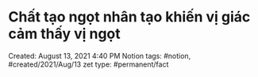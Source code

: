 # Chất tạo ngọt nhân tạo khiến vị giác cảm thấy vị ngọt

Created: August 13, 2021 4:40 PM
Notion tags: #notion, #created/2021/Aug/13
zet type: #permanent/fact